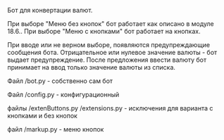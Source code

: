 Бот для конвертации валют.

При выборе "Меню без кнопок" бот работает как описано в модуле 18.6..
При выборе "Меню с кнопками" бот работает на кнопках.

При вводе или не верном выборе, появляются предупреждающие сообщения бота.
Отрицательное или нулевое значение валюты - бот выдает предупреждение.
После предложения ввести валюту бот принимает на ввод только значение валюты
из списка.

Файл /bot.py - собственно сам бот

Файл /config.py - конфигурационный

файлы /extenButtons.py /extensions.py - исключения для варианта с кнопками и без кнопок

файл /markup.py - меню кнопок